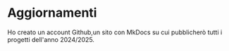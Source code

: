 # Aggiornamenti

Ho creato un account Github,un sito con MkDocs su cui pubblicherò tutti i progetti dell'anno 2024/2025.
